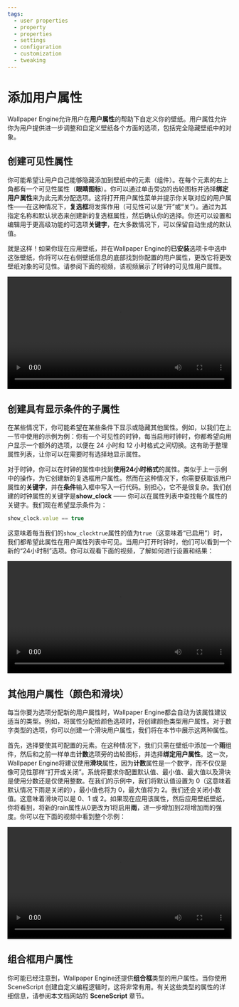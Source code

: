 ```yaml
---
tags:
  - user properties
  - property
  - properties
  - settings
  - configuration
  - customization
  - tweaking
---
```

# 添加用户属性

Wallpaper Engine允许用户在**用户属性**的帮助下自定义你的壁纸。用户属性允许你为用户提供进一步调整和自定义壁纸各个方面的选项，包括完全隐藏壁纸中的对象。

## 创建可见性属性

你可能希望让用户自己能够隐藏添加到壁纸中的元素（组件）。在每个元素的右上角都有一个可见性属性（**眼睛图标**）。你可以通过单击旁边的齿轮图标并选择**绑定用户属性**来为此元素分配选项。这将打开用户属性菜单并提示你关联对应的用户属性——在这种情况下，**复选框**将发挥作用（可见性可以是“开”或“关”）。通过为其指定名称和默认状态来创建新的复选框属性，然后确认你的选择。你还可以设置和编辑用于更高级功能的可选项**关键字**，在大多数情况下，可以保留自动生成的默认值。

就是这样！如果你现在应用壁纸，并在Wallpaper Engine的**已安装**选项卡中选中这张壁纸，你将可以在右侧壁纸信息的底部找到你配置的用户属性，更改它将更改壁纸对象的可见性。请参阅下面的视频，该视频展示了时钟的可见性用户属性。

<video width="100%" controls>
  <source :src="$withBase('/videos/visibility_property.mp4')" type="video/mp4">
  Your browser does not support the video tag.
</video>

## 创建具有显示条件的子属性

在某些情况下，你可能希望在某些条件下显示或隐藏其他属性。例如，以我们在上一节中使用的示例为例：你有一个可见性的时钟，每当启用时钟时，你都希望向用户显示一个额外的选项，以便在 24 小时和 12 小时格式之间切换。这有助于整理属性列表，让你可以在需要时有选择地显示属性。

对于时钟，你可以在时钟的属性中找到**使用24小时格式**的属性。类似于上一示例中的操作，为它创建新的复选框用户属性。然而在这种情况下，你需要获取该用户属性的**关键字**，并在**条件**输入框中写入一行代码。别担心，它不是很复杂。我们创建的时钟属性的关键字是**show_clock** —— 你可以在属性列表中查找每个属性的关键字。我们现在希望显示条件为：

```js
show_clock.value == true
```

这意味着每当我们的`show_clocktrue`属性的值为`true`（这意味着“已启用”）时，我们都希望此属性在用户属性列表中可见。当用户打开时钟时，他们可以看到一个新的“24小时制”选项。你可以观看下面的视频，了解如何进行设置和结果：

<video width="100%" controls>
  <source :src="$withBase('/videos/display_condition.mp4')" type="video/mp4">
  Your browser does not support the video tag.
</video>

## 其他用户属性（颜色和滑块）

每当你要为选项分配新的用户属性时，Wallpaper Engine都会自动为该属性建议适当的类型。例如，将属性分配给颜色选项时，将创建颜色类型用户属性。对于数字类型的选项，你可以创建一个滑块用户属性，我们将在本节中展示这两种属性。

首先，选择要使其可配置的元素。在这种情况下，我们只需在壁纸中添加一个**雨**组件，然后和之前一样单击**计数**选项旁的齿轮图标，并选择**绑定用户属性**。这一次，Wallpaper Engine将建议使用**滑块**属性，因为**计数**属性是一个数字，而不仅仅是像可见性那样“打开或关闭”。系统将要求你配置默认值、最小值、最大值以及滑块是使用分数还是仅使用整数。在我们的示例中，我们将默认值设置为 0（这意味着默认情况下雨是关闭的），最小值也将为 0，最大值将为 2。我们还会关闭小数值。这意味着滑块可以是 0、1 或 2。如果现在应用该属性，然后应用壁纸壁纸，你将看到，将新的rain属性从0更改为1将启用**雨**，进一步增加到2将增加雨的强度。你可以在下面的视频中看到整个示例：

<video width="100%" controls>
  <source :src="$withBase('/videos/slider_property.mp4')" type="video/mp4">
  Your browser does not support the video tag.
</video>

## 组合框用户属性

你可能已经注意到，Wallpaper Engine还提供**组合框**类型的用户属性。当你使用 SceneScript 创建自定义编程逻辑时，这将非常有用。有关这些类型的属性的详细信息，请参阅本文档网站的 **SceneScript** 章节。